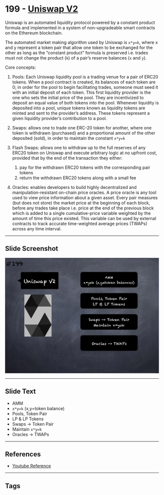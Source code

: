 # 199 - [Uniswap V2](Uniswap%20V2.md)
Uniswap is an automated liquidity protocol powered by a constant product formula and implemented in a system of non-upgradeable smart contracts on the Ethereum blockchain. 

The automated market making algorithm used by Uniswap is `x*y=k`, where x and y represent a token pair that allow one token to be exchanged for the other as long as the “constant product” formula is preserved i.e. trades must not change the product (`k`) of a pair’s reserve balances (`x` and `y`). 

Core concepts:

1. Pools: Each Uniswap liquidity pool is a trading venue for a pair of ERC20 tokens. When a pool contract is created, its balances of each token are 0; in order for the pool to begin facilitating trades, someone must seed it with an initial deposit of each token. This first liquidity provider is the one who sets the initial price of the pool. They are incentivized to deposit an equal value of both tokens into the pool. Whenever liquidity is deposited into a pool, unique tokens known as liquidity tokens are minted and sent to the provider’s address. These tokens represent a given liquidity provider’s contribution to a pool. 
    
2. Swaps: allows one to trade one ERC-20 token for another, where one token is withdrawn (purchased) and a proportional amount of the other deposited (sold), in order to maintain the constant `x*y=k`
    
3. Flash Swaps: allows one to withdraw up to the full reserves of any ERC20 token on Uniswap and execute arbitrary logic at no upfront cost, provided that by the end of the transaction they either: 
	1. pay for the withdrawn ERC20 tokens with the corresponding pair tokens
	2. return the withdrawn ERC20 tokens along with a small fee
    
4. Oracles: enables developers to build highly decentralized and manipulation-resistant on-chain price oracles. A price oracle is any tool used to view price information about a given asset. Every pair measures (but does not store) the market price at the beginning of each block, before any trades take place i.e. price at the end of the previous block which is added to a single cumulative-price variable weighted by the amount of time this price existed. This variable can be used by external contracts to track accurate time-weighted average prices (TWAPs) across any time interval.

___
## Slide Screenshot
![199.png](../../images/3.%20Solidity%20201/199.png)
___
## Slide Text
- AMM
- `x*y=k` (x,y=token balance)
- Pools, Token Pair
- LP & LP Tokens
- Swaps -> Token Pair
- Maintain `x*y=k`
- Oracles -> TWAPs
___
## References
- [Youtube Reference](https://youtu.be/0kx8M4u5980?t=1501)
___
## Tags